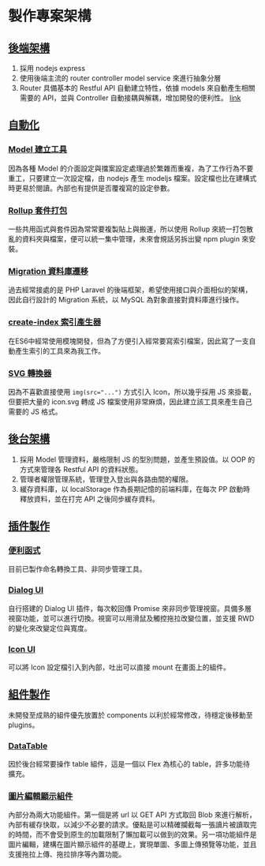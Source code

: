# 製作專案架構

## [後端架構](https://github.com/willy874/willy874.github.io/tree/master/app)

1. 採用 nodejs express
2. 使用後端主流的 router controller model service 來進行抽象分層
3. Router 具備基本的 Restful API 自動建立特性，依據 models 來自動產生相關需要的 API，並與 Controller 自動接耦與解耦，增加開發的便利性。 [link](https://github.com/willy874/willy874.github.io/tree/master/app/router)

## [自動化](https://github.com/willy874/willy874.github.io/tree/master/auto)
 ### [Model 建立工具](https://github.com/willy874/willy874.github.io/tree/master/auto/model)
因為各種 Model 的介面設定與擋案設定處理過於繁雜而重複，為了工作行為不要重工，只要建立一次設定檔，由 nodejs 產生 modeljs 檔案。設定檔也比在建構式時更易於閱讀。內部也有提供是否覆複寫的設定參數。

### [Rollup 套件打包](https://github.com/willy874/willy874.github.io/tree/master/auto/rollup-bundle)
一些共用函式與套件因為常常要複製貼上與搬運，所以使用 Rollup 來統一打包散亂的資料夾與檔案，便可以統一集中管理，未來會規話另拆出變 npm plugin 來安裝。

### [Migration 資料庫遷移](https://github.com/willy874/willy874.github.io/tree/master/auto/migration)
過去經常接處的是 PHP Laravel 的後端框架，希望使用接口與介面相似的架構，因此自行設計的 Migration 系統，以 MySQL 為對象直接對資料庫進行操作。

### [create-index 索引產生器](https://github.com/willy874/willy874.github.io/tree/master/auto/create-index)
在ES6中經常使用模塊開發，但為了方便引入經常要寫索引檔案，因此寫了一支自動產生索引的工具來為我工作。

### [SVG 轉換器](https://github.com/willy874/willy874.github.io/tree/master/auto/svg)
因為不喜歡直接使用 `img(src="...")` 方式引入 Icon，所以幾乎採用 JS 來掛載，但要把大量的 icon.svg 轉成 JS 檔案使用非常麻煩，因此建立該工具來產生自己需要的 JS 格式。


## [後台架構](https://github.com/willy874/willy874.github.io/tree/master/backend)

1. 採用 Model 管理資料，嚴格限制 JS 的型別問題，並產生預設值。以 OOP 的方式來管理各 Restful API 的資料狀態。
2. 管理者權限管理系統，管理登入登出與各路由間的權限。
3. 緩存資料庫，以 localStorage 作為長期記憶的前端料庫，在每次 PP 啟動時釋放資料，並在打完 API 之後同步緩存資料。

## [插件製作](https://github.com/willy874/willy874.github.io/tree/master/plugins)

### [便利函式](https://github.com/willy874/willy874.github.io/tree/master/plugins/function)
目前已製作命名轉換工具、非同步管理工具。
### [Dialog UI](https://github.com/willy874/willy874.github.io/tree/master/plugins/dialog)
自行搭建的 Dialog UI 插件，每次較回傳 Promise 來非同步管理視窗。具備多層視窗功能，並可以進行切換。視窗可以用滑鼠及觸控拖拉改變位置，並支援 RWD 的變化來改變定位與寬度。
### [Icon UI](https://github.com/willy874/willy874.github.io/tree/master/plugins/icon)
可以將 Icon 設定檔引入到內部，吐出可以直接 mount 在畫面上的組件。

## [組件製作](https://github.com/willy874/willy874.github.io/tree/master/backend/src/components)
未開發至成熟的組件優先放置於 components 以利於經常修改，待穩定後移動至 plugins。
### [DataTable](https://github.com/willy874/willy874.github.io/tree/master/backend/src/components/data-table)
因於後台經常要操作 table 組件，這是一個以 Flex 為核心的 table，許多功能待擴充。

### [圖片編輯顯示組件](https://github.com/willy874/willy874.github.io/tree/master/backend/src/components/image-viewbox)
內部分為兩大功能組件。第一個是將 url 以 GET API 方式取回 Blob 來進行解析，內部有緩存快取，以減少不必要的請求。優點是可以精確攔截每一張讀片被讀取完的時間，而不會受到原生的加載限制了懶加載可以做到的效果。另一項功能組件是圖片編輯，建構在圖片顯示組件的基礎上，實現單圖、多圖上傳預覽等功能，並且支援拖拉上傳、拖拉排序等內置功能。